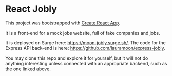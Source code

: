 # React Jobly

This project was bootstrapped with [Create React App](https://github.com/facebook/create-react-app).

It is a front-end for a mock jobs website, full of fake companies and jobs.

It is deployed on Surge here: https://moon-jobly.surge.sh/. The code for the Express API back-end is here: https://github.com/lauramoon/express-jobly.

You may clone this repo and explore it for yourself, but it will not do anything interesting unless connected with an appropriate backend, such as the one linked above.
